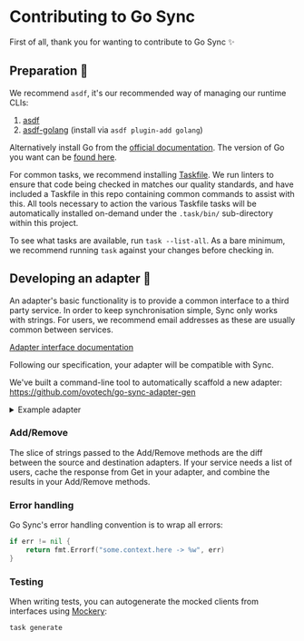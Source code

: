 # Contributing to Go Sync

First of all, thank you for wanting to contribute to Go Sync ✨

## Preparation 🍳

We recommend `asdf`, it's our recommended way of managing our runtime CLIs:

1. [asdf](https://asdf-vm.com/)
2. [asdf-golang](https://github.com/kennyp/asdf-golang) (install via `asdf plugin-add golang`)

Alternatively install Go from the [official documentation](https://go.dev/doc/install).
The version of Go you want can be [found here](https://github.com/ovotech/go-sync/blob/main/go.mod#L3).

For common tasks, we recommend installing [Taskfile](https://taskfile.dev). We run linters to ensure that code being 
checked in matches our quality standards, and have included a Taskfile in this repo containing common commands to assist 
with this.  All tools necessary to action the various Taskfile tasks will be automatically installed on-demand under the
`.task/bin/` sub-directory within this project.

To see what tasks are available, run `task --list-all`. As a bare minimum, we recommend running `task` against your
changes before checking in.

## Developing an adapter 🔌

An adapter's basic functionality is to provide a common interface to a third party service. In order to keep
synchronisation simple, Sync only works with strings. For users, we recommend email addresses as these are usually
common between services.

[Adapter interface documentation](https://pkg.go.dev/github.com/ovotech/go-sync/pkg/ports#Adapter)

Following our specification, your adapter will be compatible with Sync.

We've built a command-line tool to automatically scaffold a new adapter: <https://github.com/ovotech/go-sync-adapter-gen>

<details>
<summary>Example adapter</summary>

```go
package myadapter

import (
	"context"
	"errors"
	"fmt"
	gosync "github.com/ovotech/go-sync"
	"github.com/ovotech/go-sync/pkg/ports"
)

var (
	// Ensure [myadapter.myAdapter] fully satisfies the [gosync.Adapter] interface.
	_ gosync.Adapter            = &MyAdapter{}
	// Ensure [myadapter.Init] fully satisfies the [gosync.InitFn] type.
	_ gosync.InitFn[*MyAdapter] = Init
)

type MyAdapter struct{
	example struct{}
}

// Get things in MyAdapter.
func (m *MyAdapter) Get(_ context.Context) ([]string, error) {
	return nil, fmt.Errorf("myadapter.get -> %w", gosync.ErrNotImplemented)
}

// Add things to MyAdapter.
func (m *MyAdapter) Add(_ context.Context, _ []string) error {
	return fmt.Errorf("myadapter.add -> %w", gosync.ErrNotImplemented)
}

// Remove things from MyAdapter.
func (m *MyAdapter) Remove(_ context.Context, _ []string) error {
	return fmt.Errorf("myadapter.remove -> %w", gosync.ErrNotImplemented)
}

// WithExample passes a custom example struct.
func WithExample(example struct{}) gosync.ConfigFn[*MyAdapter] {
	return func(m *MyAdapter) {
		m.example = example
    }
}

// Init a new [myadapter.MyAdapter].
func Init(_ context.Context, _ map[gosync.ConfigKey]string, _ ...gosync.ConfigFn[*MyAdapter]) (*MyAdapter, error) {
	return nil, fmt.Errorf("myadapter.init -> %w", gosync.ErrNotImplemented)
}
```

</details>

### Add/Remove

The slice of strings passed to the Add/Remove methods are the diff between the source and destination adapters. If your
service needs a list of users, cache the response from Get in your adapter, and combine the results in your Add/Remove
methods.

### Error handling

Go Sync's error handling convention is to wrap all errors:

```go
if err != nil {
	return fmt.Errorf("some.context.here -> %w", err)
}
```

### Testing

When writing tests, you can autogenerate the mocked clients from interfaces using [Mockery](https://github.com/vektra/mockery):

```sh
task generate
```
